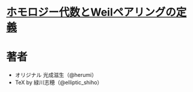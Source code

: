 # [ホモロジー代数とWeilペアリングの定義](https://github.com/herumi/pairing-doc/blob/master/main.pdf)

# 著者
* オリジナル 光成滋生（@herumi）
* TeX by 緑川志穂（@elliptic_shiho）

